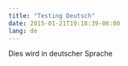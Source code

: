 ```yaml
---
title: "Testing Deutsch"
date: 2015-01-21T19:18:39-06:00
lang: de
---
```


Dies wird in deutscher Sprache
